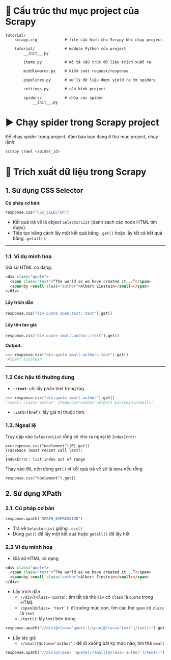 # 📂 Cấu trúc thư mục project của Scrapy
```
tutorial/
    scrapy.cfg            # file cấu hình cho Scrapy khi chạy project

    tutorial/             # module Python của project
        __init__.py

        items.py          # mô tả cấu trúc dữ liệu trích xuất ra

        middlewares.py    # kiểm soát request/response

        pipelines.py      # xử lý dữ liệu được yield ra từ spiders

        settings.py       # cấu hình project

        spiders/          # chứa các spider
            __init__.py
```

# ▶️ Chạy spider trong Scrapy project
Để chạy spider trong project, đảm bảo bạn đang ở thư mục project, chạy lệnh:
```bash
scrapy crawl <spider_id>
```

# 📑 Trích xuất dữ liệu trong Scrapy

## 1. Sử dụng CSS Selector
**Cú pháp cơ bản:**
```python
response.css("CSS_SELECTOR")
```

- Kết quả trả về là object `SelectorList` (danh sách các node HTML tìm được).
- Tiếp tục bằng cách lấy một kết quả bằng `.get()` hoặc lấy tất cả kết quả bằng `.getall()`.

---

### 1.1. Ví dụ minh hoạ
Giả sử HTML có dạng:
```html
<div class="quote">
  <span class="text">“The world as we have created it...”</span>
  <span>by <small class="author">Albert Einstein</small></span>
</div>
```

#### Lấy trích dẫn
```python
response.css("div.quote span.text::text").get()
```

#### Lấy tên tác giả
```python
response.css("div.quote small.author::text").get()
```

**Output:**
```python
>>> response.css("div.quote small.author::text").get()
'Albert Einstein'
```

---

### 1.2 Các hậu tố thường dùng
- **`::text`**: chỉ lấy phần text trong tag.
```python
>>> response.css("div.quote small.author").get()
'<small class="author" itemprop="author">Albert Einstein</small>'
```

- **`::attr(href)`**: lấy giá trị thuộc tính.
### 1.3. Ngoại lệ
Truy cập vào `SelectorList` rỗng sẽ cho ra ngoại lệ `IndexError`:
```
>>>response.css("noelement")[0].get()
Traceback (most recent call last):
...
IndexError: list index out of range
```
Thay vào đó, nên dùng `get()` vì kết quả trả về sẽ là `None` nếu rỗng
```
response.css("noelement").get()
```
## 2. Sử dụng XPath
### 2.1. Cú pháp cơ bản
```python
response.xpath("XPATH_EXPRESSION")
```
* Trả về `SelectorList` giống `.css()`
* Dùng `get()` để lấy một kết quả hoặc `getall()` để lấy hết
### 2.2 Ví dụ minh hoạ
* Giả sử HTML có dạng
```html
<div class="quote">
  <span class="text">“The world as we have created it...”</span>
  <span>by <small class="author">Albert Einstein</small></span>
</div>
```
* Lấy trích dẫn
  * `//div[@class='quote]`: tìm tất cả thẻ `div` có `class` là `quote` trong HTML
  * `/span[@class= 'text']`: đi xuống mức con, tìm các thẻ `span` có `class` là `text`
  * `/text()`: lấy text bên trong
```python
response.xpath("//div[@class='quote']/span[@class='text']/text()").get()
```
* Lấy tác giả
  * `//small[@class='author']` để đi xuống bất kỳ mức nào, tìm thẻ `small`
```python
response.xpath("//div[@class= 'quote]//small[@class='author']/text()").get()
```
